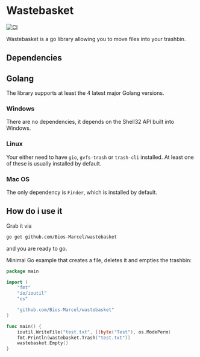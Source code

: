 # Wastebasket

[![CI](https://github.com/Bios-Marcel/wastebasket/actions/workflows/test.yml/badge.svg?branch=master)](https://github.com/Bios-Marcel/wastebasket/actions/workflows/test.yml)

Wastebasket is a go library allowing you to move files into your trashbin.

## Dependencies

## Golang

The library supports at least the 4 latest major Golang versions.

### Windows

There are no dependencies, it depends on the Shell32 API built into Windows.

### Linux

Your either need to have `gio`, `gvfs-trash` or `trash-cli` installed.
At least one of these is usually installed by default.

### Mac OS

The only dependency is `Finder`, which is installed by default.

## How do i use it

Grab it via

```bash
go get github.com/Bios-Marcel/wastebasket
```

and you are ready to go.

Minimal Go example that creates a file, deletes it and empties the trashbin:

```GO
package main

import (
    "fmt"
    "io/ioutil"
    "os"

    "github.com/Bios-Marcel/wastebasket"
)

func main() {
    ioutil.WriteFile("test.txt", []byte("Test"), os.ModePerm)
    fmt.Println(wastebasket.Trash("test.txt"))
    wastebasket.Empty()
}
```